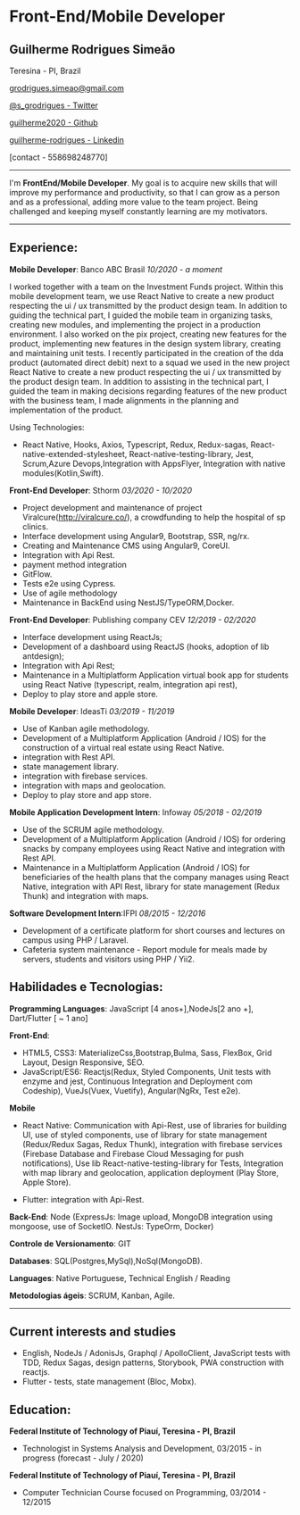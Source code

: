 # Front-End/Mobile Developer

## Guilherme Rodrigues Simeão

Teresina - PI, Brazil

[ grodrigues.simeao@gmail.com](mailto:grodrigues.simeao@gmail.com)

[ @s_grodrigues - Twitter](https://twitter.com/s_grodrigues)

[ guilherme2020 - Github](https://github.com/Guilherme2020)

[guilherme-rodrigues - Linkedin](https://www.linkedin.com/in/guilherme-rodrigues-1b9ab0109/)

[contact - 558698248770]

---

I'm **FrontEnd/Mobile Developer**. My goal is to acquire new skills that will improve my performance and productivity, so that I can grow as a person and as a professional, adding more value to the team project. Being challenged and keeping myself constantly learning are my motivators.

---

## Experience:

**Mobile Developer**: Banco ABC Brasil _10/2020 - a moment_

I worked together with a team on the Investment Funds project. Within this mobile development team, we use React Native to create a new product respecting the ui / ux transmitted by the product design team. In addition to guiding the technical part, I guided the mobile team in organizing tasks, creating new modules, and implementing the project in a production environment. I also worked on the pix project, creating new features for the product, implementing new features in the design system library, creating and maintaining unit tests. I recently participated in the creation of the dda product (automated direct debit) next to a squad we used in the new project
React Native to create a new product respecting the ui / ux transmitted by the product design team. In addition to assisting in the technical part, I guided the team in making decisions regarding features of the new product with the business team, I made alignments in the planning and implementation of the product.

Using Technologies:
- React Native, Hooks, Axios, Typescript, Redux, Redux-sagas, React-native-extended-stylesheet, React-native-testing-library, Jest, Scrum,Azure Devops,Integration with AppsFlyer, Integration with native modules(Kotlin,Swift).


**Front-End Developer**: Sthorm _03/2020 - 10/2020_

- Project development and maintenance of project Viralcure(http://viralcure.co/), a crowdfunding to help the hospital of sp clinics.
- Interface development using Angular9, Bootstrap, SSR, ng/rx.
- Creating and Maintenance CMS using Angular9, CoreUI.
- Integration with Api Rest.
- payment method integration
- GitFlow.
- Tests e2e using Cypress.
- Use of agile methodology
- Maintenance in BackEnd using NestJS/TypeORM,Docker.

**Front-End Developer**: Publishing company CEV _12/2019 - 02/2020_

- Interface development using ReactJs;
- Development of a dashboard using ReactJS (hooks, adoption of lib antdesign);
- Integration with Api Rest;
- Maintenance in a Multiplatform Application virtual book app for students using React Native (typescript, realm, integration api rest),
- Deploy to play store and apple store.

**Mobile Developer**: IdeasTi _03/2019 - 11/2019_

- Use of Kanban agile methodology.
- Development of a Multiplatform Application (Android / IOS) for the construction of a virtual real estate using React Native.
- integration with Rest API.
- state management library.
- integration with firebase services.
- integration with maps and geolocation.
- Deploy to play store and app store.

**Mobile Application Development Intern**: Infoway _05/2018 - 02/2019_

- Use of the SCRUM agile methodology.
- Development of a Multiplatform Application (Android / IOS) for ordering snacks by company employees using React Native and integration with Rest API.
- Maintenance in a Multiplatform Application (Android / IOS) for beneficiaries of the health plans that the company manages using React Native, integration with API Rest, library for state management (Redux Thunk) and integration with maps.

**Software Development Intern**:IFPI _08/2015 - 12/2016_

- Development of a certificate platform for short courses and lectures on campus using PHP / Laravel.
- Cafeteria system maintenance - Report module for meals made by servers, students and visitors using PHP / Yii2.

## Habilidades e Tecnologias:

**Programming Languages**: JavaScript [4 anos+],NodeJs[2 ano +], Dart/Flutter [ ~ 1 ano]

**Front-End**:

- HTML5, CSS3: MaterializeCss,Bootstrap,Bulma, Sass, FlexBox, Grid Layout, Design Responsive, SEO.
- JavaScript/ES6: Reactjs(Redux, Styled Components, Unit tests with enzyme and jest, Continuous Integration and Deployment com Codeship), 
VueJs(Vuex, Vuetify), Angular(NgRx, Test e2e).

**Mobile**

- React Native: Communication with Api-Rest, use of libraries for building UI, use of styled components, use of library for state management (Redux/Redux Sagas, Redux Thunk), integration with firebase services (Firebase Database and Firebase Cloud Messaging for push notifications), Use lib React-native-testing-library for Tests, Integration with map library and geolocation, application deployment (Play Store, Apple Store).

- Flutter: integration with Api-Rest.

**Back-End**: Node (ExpressJs: Image upload, MongoDB integration using mongoose, use of SocketIO. NestJs: TypeOrm, Docker)

**Controle de Versionamento**: GIT

**Databases**: SQL(Postgres,MySql),NoSql(MongoDB).

**Languages**: Native Portuguese, Technical English / Reading

**Metodologias ágeis**: SCRUM, Kanban, Agile.

---

## Current interests and studies

- English, NodeJs / AdonisJs, Graphql / ApolloClient, JavaScript tests with TDD, Redux Sagas, design patterns, Storybook, PWA construction with reactjs.
- Flutter - tests, state management (Bloc, Mobx).

## Education:

**Federal Institute of Technology of Piauí, Teresina - PI, Brazil**

- Technologist in Systems Analysis and Development, 03/2015 - in progress (forecast - July / 2020)

**Federal Institute of Technology of Piauí, Teresina - PI, Brazil**

- Computer Technician Course focused on Programming, 03/2014 - 12/2015
